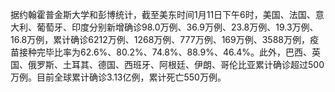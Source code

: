 据约翰霍普金斯大学和彭博统计，截至美东时间1月11日下午6时，美国、法国、意大利、葡萄牙、印度分别新增确诊98.0万例、36.9万例、23.8万例、19.3万例、16.8万例，累计确诊6212万例、1268万例、777万例、169万例、3588万例，疫苗接种完毕比率为62.6%、80.2%、74.8%、88.9%、46.4%。此外，巴西、英国、俄罗斯、土耳其、德国、西班牙、阿根廷、伊朗、哥伦比亚累计确诊超过500万例。目前全球累计确诊3.13亿例，累计死亡550万例。